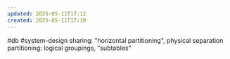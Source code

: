 ```yaml
---
updated: 2025-05-11T17:12
created: 2025-05-11T17:10
---
```

#db #system-design 
sharing: "horizontal partitioning", physical separation
partitioning: logical groupings, "subtables"

[^1]: [Sharding vs. partitioning: What’s the difference? — PlanetScale](https://planetscale.com/blog/sharding-vs-partitioning-whats-the-difference)